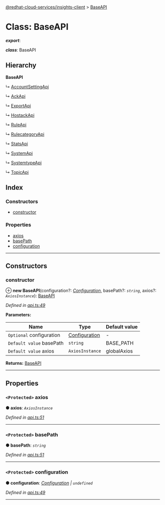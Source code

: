 [@redhat-cloud-services/insights-client](../README.md) > [BaseAPI](../classes/baseapi.md)

# Class: BaseAPI

*__export__*: 

*__class__*: BaseAPI

## Hierarchy

**BaseAPI**

↳  [AccountSettingApi](accountsettingapi.md)

↳  [AckApi](ackapi.md)

↳  [ExportApi](exportapi.md)

↳  [HostackApi](hostackapi.md)

↳  [RuleApi](ruleapi.md)

↳  [RulecategoryApi](rulecategoryapi.md)

↳  [StatsApi](statsapi.md)

↳  [SystemApi](systemapi.md)

↳  [SystemtypeApi](systemtypeapi.md)

↳  [TopicApi](topicapi.md)

## Index

### Constructors

* [constructor](baseapi.md#constructor)

### Properties

* [axios](baseapi.md#axios)
* [basePath](baseapi.md#basepath)
* [configuration](baseapi.md#configuration)

---

## Constructors

<a id="constructor"></a>

###  constructor

⊕ **new BaseAPI**(configuration?: *[Configuration](configuration.md)*, basePath?: *`string`*, axios?: *`AxiosInstance`*): [BaseAPI](baseapi.md)

*Defined in [api.ts:49](https://github.com/RedHatInsights/javascript-clients/blob/master/packages/insights/api.ts#L49)*

**Parameters:**

| Name | Type | Default value |
| ------ | ------ | ------ |
| `Optional` configuration | [Configuration](configuration.md) | - |
| `Default value` basePath | `string` |  BASE_PATH |
| `Default value` axios | `AxiosInstance` |  globalAxios |

**Returns:** [BaseAPI](baseapi.md)

___

## Properties

<a id="axios"></a>

### `<Protected>` axios

**● axios**: *`AxiosInstance`*

*Defined in [api.ts:51](https://github.com/RedHatInsights/javascript-clients/blob/master/packages/insights/api.ts#L51)*

___
<a id="basepath"></a>

### `<Protected>` basePath

**● basePath**: *`string`*

*Defined in [api.ts:51](https://github.com/RedHatInsights/javascript-clients/blob/master/packages/insights/api.ts#L51)*

___
<a id="configuration"></a>

### `<Protected>` configuration

**● configuration**: *[Configuration](configuration.md) \| `undefined`*

*Defined in [api.ts:49](https://github.com/RedHatInsights/javascript-clients/blob/master/packages/insights/api.ts#L49)*

___

